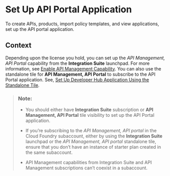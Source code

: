 <!-- loio29c281b4a002404eba44e91c6fad0d34 -->

# Set Up API Portal Application

To create APIs, products, import policy templates, and view applications, set up the API portal application.



<a name="loio29c281b4a002404eba44e91c6fad0d34__context_oyk_mt5_s4b"/>

## Context

Depending upon the license you hold, you can set up the *API Management, API Portal* capability from the **Integration Suite** launchpad. For more information, see [Enable API Management Capability](https://help.sap.com/docs/integration-suite/sap-integration-suite/enabling-api-management-capability-from-integration-suite?version=CLOUD). You can also use the standalone tile for **API Management, API Portal** to subscribe to the API Portal application. See, [Set Up Developer Hub Application Using the Standalone Tile](set-up-developer-hub-application-using-the-standalone-tile-80c0519.md).

> ### Note:  
> -   You should either have **Integration Suite** subscription or **API Management, API Portal** tile visibility to set up the API Portal application.
> 
> -   If you’re subscribing to the *API Management, API portal* in the Cloud Foundry subaccount, either by using the **Integration Suite** launchpad or the *API Management, API portal* standalone tile, ensure that you don’t have an instance of starter plan created in the same subaccount.
> 
> -   API Management capabilities from Integration Suite and API Management subscriptions can’t coexist in a subaccount.

